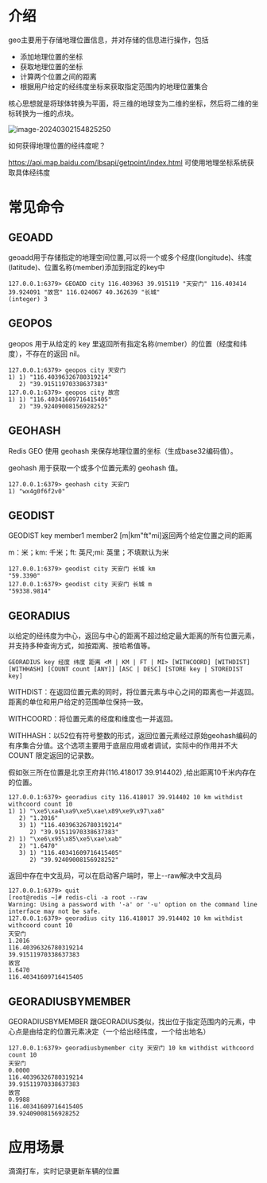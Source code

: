 # 介绍

geo主要用于存储地理位置信息，并对存储的信息进行操作，包括

- 添加地理位置的坐标
- 获取地理位置的坐标
- 计算两个位置之间的距离
- 根据用户给定的经纬度坐标来获取指定范围内的地理位置集合

核心思想就是将球体转换为平面，将三维的地球变为二维的坐标，然后将二维的坐标转换为一维的点块。

![image-20240302154825250](https://gitee.com/dongguo4812_admin/image/raw/master/image/202403021548754.png)

如何获得地理位置的经纬度呢？

https://api.map.baidu.com/lbsapi/getpoint/index.html   可使用地理坐标系统获取具体经纬度

# 常见命令

## GEOADD

geoadd用于存储指定的地理空间位置,可以将一个或多个经度(longitude)、纬度(latitude)、位置名称(member)添加到指定的key中

```shell
127.0.0.1:6379> GEOADD city 116.403963 39.915119 "天安门" 116.403414 39.924091 "故宫" 116.024067 40.362639 "长城"
(integer) 3
```

## GEOPOS

geopos 用于从给定的 key 里返回所有指定名称(member）的位置（经度和纬度），不存在的返回 nil。

```shell
127.0.0.1:6379> geopos city 天安门
1) 1) "116.40396326780319214"
   2) "39.91511970338637383"
127.0.0.1:6379> geopos city 故宫
1) 1) "116.40341609716415405"
   2) "39.92409008156928252"
```

## GEOHASH

Redis GEO 使用 geohash 来保存地理位置的坐标（生成base32编码值）。

geohash 用于获取一个或多个位置元素的 geohash 值。

```shell
127.0.0.1:6379> geohash city 天安门
1) "wx4g0f6f2v0"
```



## GEODIST

GEODIST key member1 member2 [m|km"ft"mi]返回两个给定位置之间的距离

m：米；km: 千米；ft: 英尺;mi: 英里；不填默认为米

```shell
127.0.0.1:6379> geodist city 天安门 长城 km
"59.3390"
127.0.0.1:6379> geodist city 天安门 长城 m
"59338.9814"
```



## GEORADIUS

以给定的经纬度为中心，返回与中心的距离不超过给定最大距离的所有位置元素，并支持多种查询方式，如按距离、按哈希值等。

```shell
GEORADIUS key 经度 纬度 距离 <M | KM | FT | MI> [WITHCOORD] [WITHDIST] [WITHHASH] [COUNT count [ANY]] [ASC | DESC] [STORE key | STOREDIST key]
```

WITHDIST：在返回位置元素的同时，将位置元素与中心之间的距离也一并返回。距离的单位和用户给定的范围单位保持一致。

WITHCOORD：将位置元素的经度和维度也一并返回。

WITHHASH：以52位有符号整数的形式，返回位置元素经过原始geohash编码的有序集合分值。这个选项主要用于底层应用或者调试，实际中的作用并不大COUNT 限定返回的记录数。



假如张三所在位置是北京王府井(116.418017 39.914402) ,给出距离10千米内存在的位置。

```shell
127.0.0.1:6379> georadius city 116.418017 39.914402 10 km withdist withcoord count 10
1) 1) "\xe5\xa4\xa9\xe5\xae\x89\xe9\x97\xa8"
   2) "1.2016"
   3) 1) "116.40396326780319214"
      2) "39.91511970338637383"
2) 1) "\xe6\x95\x85\xe5\xae\xab"
   2) "1.6470"
   3) 1) "116.40341609716415405"
      2) "39.92409008156928252"
```

返回中存在中文乱码，可以在启动客户端时，带上--raw解决中文乱码

```shell
127.0.0.1:6379> quit
[root@redis ~]# redis-cli -a root --raw
Warning: Using a password with '-a' or '-u' option on the command line interface may not be safe.
127.0.0.1:6379> georadius city 116.418017 39.914402 10 km withdist withcoord count 10
天安门
1.2016
116.40396326780319214
39.91511970338637383
故宫
1.6470
116.40341609716415405
```

## GEORADIUSBYMEMBER

GEORADIUSBYMEMBER 跟GEORADIUS类似，找出位于指定范围内的元素，中心点是由给定的位置元素决定（一个给出经纬度，一个给出地名）

```shell
127.0.0.1:6379> georadiusbymember city 天安门 10 km withdist withcoord count 10
天安门
0.0000
116.40396326780319214
39.91511970338637383
故宫
0.9988
116.40341609716415405
39.92409008156928252
```

# 应用场景

滴滴打车，实时记录更新车辆的位置